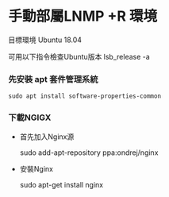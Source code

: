 # 手動部屬LNMP +R 環境

目標環境 Ubuntu 18.04

可用以下指令檢查Ubuntu版本
lsb_release -a

### 先安裝 apt 套件管理系統

    sudo apt install software-properties-common

### 下載NGIGX

- 首先加入Nginx源

    sudo add-apt-repository ppa:ondrej/nginx 

- 安裝Nginx

    sudo apt-get install nginx 

